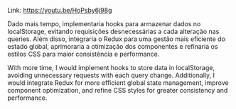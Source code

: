 
Link: https://youtu.be/HoPsby6j98g

Dado mais tempo, implementaria hooks para armazenar dados no localStorage, evitando requisições desnecessárias a cada alteração nas queries. Além disso, integraria o Redux para uma gestão mais eficiente do estado global, aprimoraria a otimização dos componentes e refinaria os estilos CSS para maior consistência e performance.

With more time, I would implement hooks to store data in localStorage, avoiding unnecessary requests with each query change. Additionally, I would integrate Redux for more efficient global state management, improve component optimization, and refine CSS styles for greater consistency and performance.


